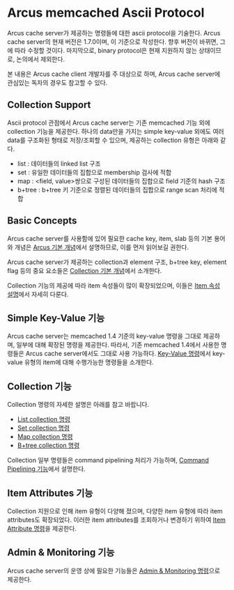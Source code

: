 Arcus memcached Ascii Protocol
==============================

Arcus cache server가 제공하는 명령들에 대한 ascii protocol을 기술한다.
Arcus cache server의 현재 버전은 1.7.0이며, 이 기준으로 작성한다.
향후 버전이 바뀌면, 그에 따라 수정할 것이다.
마지막으로, binary protocol은 현재 지원하지 않는 상태이므로, 논의에서 제외한다.

본 내용은 Arcus cache client 개발자를 주 대상으로 하며,
Arcus cache server에 관심있는 독자의 경우도 참고할 수 있다.

Collection Support
------------------

Ascii protocol 관점에서 Arcus cache server는 기존 memcached 기능 외에 collection 기능을 제공한다.
하나의 data만을 가지는 simple key-value 외에도 여러 data를 구조화된 형태로 저장/조회할 수 있으며,
제공하는 collection 유형은 아래와 같다.

- list : 데이터들의 linked list 구조
- set : 유일한 데이터들의 집합으로 membership 검사에 적합
- map : \<field, value\>쌍으로 구성된 데이터들의 집합으로 field 기준의 hash 구조
- b+tree : b+tree 키 기준으로 정렬된 데이터들의 집합으로 range scan 처리에 적합

Basic Concepts
--------------

Arcus cache server를 사용함에 있어 필요한 cache key, item, slab 등의 기본 용어와 개념은
[Arcus 기본 개념](/doc/arcus-basic-concept.md)에서 설명하므로, 이를 먼저 읽어보길 권한다.

Arcus cache server가 제공하는 collection과 element 구조, b+tree key, element flag 등의
중요 요소들은 [Collection 기본 개념](/doc/arcus-collection-concept.md)에서 소개한다.

Collection 기능의 제공에 따라 item 속성들이 많이 확장되었으며,
이들은 [Item 속성 설명](/doc/arcus-item-attribute.md)에서 자세히 다룬다.

Simple Key-Value 기능
---------------------

Arcus cache server는 memcached 1.4 기준의 key-value 명령을 그대로 제공하며, 일부에 대해 확장된 명령을 제공한다.
따라서, 기존 memcached 1.4에서 사용한 명령들은 Arcus cache server에서도 그대로 사용 가능하다.
[Key-Value 명령](/doc/command-key-value.md)에서 key-value 유형의 item에 대해 수행가능한 명령들을 소개한다.

Collection 기능
---------------

Collection 명령의 자세한 설명은 아래를 참고 바랍니다.

- [List collection 명령](/doc/command-list-collection.md)
- [Set collection 명령](/doc/command-set-collection.md)
- [Map collection 명령](/doc/command-map-collection.md)
- [B+tree collection 명령](/doc/command-btree-collection.md)

Collection 일부 명령들은 command pipelining 처리가 가능하며,
[Command Pipelining 기능](/doc/command-pipelining.md)에서 설명한다.

Item Attributes 기능
--------------------

Collection 지원으로 인해 item 유형이 다양해 졌으며, 다양한 item 유형에 따라 item attributes도 확장되었다.
이러한 item attributes를 조회하거나 변경하기 위하여
[Item Attribute 명령](/doc/command-item-attribute.md)을 제공한다.

Admin & Monitoring 기능
-----------------------

Arcus cache server의 운영 상에 필요한 기능들은
[Admin & Monitoring 명령](/doc/command-administration.md)으로 제공한다.

